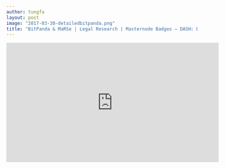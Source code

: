```yaml
---
author: tungfa
layout: post
image: "2017-03-30-detailedbitpanda.png"
title: "BitPanda & MaRSe | Legal Research | Masternode Badges – DASH: Detailed"
---
```

<iframe width="560" height="315" src="https://www.youtube.com/embed/P3vv2DGi720" frameborder="0" allowfullscreen></iframe>
